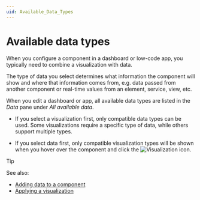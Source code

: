 ```yaml
---
uid: Available_Data_Types
---
```


# Available data types

When you configure a component in a dashboard or low-code app, you typically need to combine a visualization with data.

The type of data you select determines what information the component will show and where that information comes from, e.g. data passed from another component or real-time values from an element, service, view, etc.

When you edit a dashboard or app, all available data types are listed in the *Data* pane under *All available data*.

- If you select a visualization first, only compatible data types can be used. Some visualizations require a specific type of data, while others support multiple types.

- If you select data first, only compatible visualization types will be shown when you hover over the component and click the ![Visualization](~/dataminer/images/DashboardsX_visualizations00095.png) icon.

> [!TIP]
> See also:
>
> - [Adding data to a component](xref:Adding_data_to_component)
> - [Applying a visualization](xref:Apply_Visualization)
